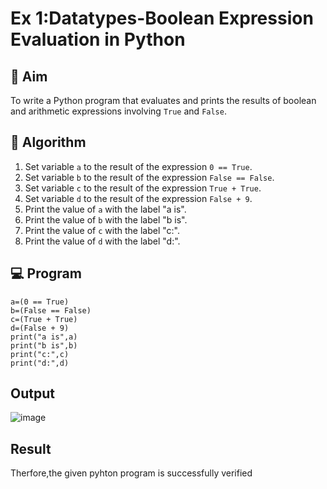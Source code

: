 
# Ex 1:Datatypes-Boolean Expression Evaluation in Python

## 🎯 Aim
To write a Python program that evaluates and prints the results of boolean and arithmetic expressions involving `True` and `False`.

## 🧠 Algorithm
1. Set variable `a` to the result of the expression `0 == True`.
2. Set variable `b` to the result of the expression `False == False`.
3. Set variable `c` to the result of the expression `True + True`.
4. Set variable `d` to the result of the expression `False + 9`.
5. Print the value of `a` with the label "a is".
6. Print the value of `b` with the label "b is".
7. Print the value of `c` with the label "c:".
8. Print the value of `d` with the label "d:".

## 💻 Program
```
a=(0 == True)
b=(False == False)
c=(True + True)
d=(False + 9)
print("a is",a)
print("b is",b)
print("c:",c)
print("d:",d)
```



## Output
![image](https://github.com/user-attachments/assets/1f163e5a-3e8c-4d92-8e11-fe021af72880)

## Result
Therfore,the given pyhton program is successfully verified
